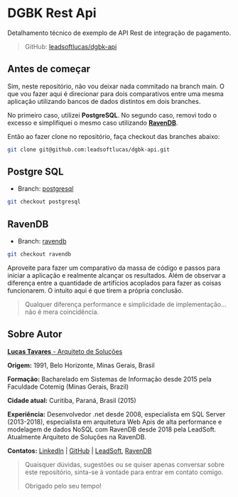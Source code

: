 # DGBK Rest Api

Detalhamento técnico de exemplo de API Rest de integração de pagamento.

> GitHub: [leadsoftlucas/dgbk-api](https://github.com/leadsoftlucas/dgbk-api)

## **Antes de começar**

Sim, neste repositório, não vou deixar nada commitado na branch main. O que vou fazer aqui é direcionar para dois comparativos entre uma mesma aplicação utilizando bancos de dados distintos em dois branches.

No primeiro caso, utilizei **PostgreSQL**. No segundo caso, removi todo o excesso e simplifiquei o mesmo caso utilizando **[RavenDB](https://ravendb.net)**.

Então ao fazer clone no repositório, faça checkout das branches abaixo:

```bash
git clone git@github.com:leadsoftlucas/dgbk-api.git
```

## **Postgre SQL**

- Branch: [postgresql](https://github.com/leadsoftlucas/dgbk-api/tree/postgresql)

```bash
git checkout postgresql
```

## **RavenDB**

- Branch: [ravendb](https://github.com/leadsoftlucas/dgbk-api/tree/ravendb)

```bash
git checkout ravendb
```

Aproveite para fazer um comparativo da massa de código e passos para iniciar a aplicação e realmente alcançar os resultados.
Além de observar a diferença entre a quantidade de artifícios acoplados para fazer as coisas funcionarem. O intuito aqui é que tirem a própria conclusão.

> Qualquer diferença performance e simplicidade de implementação... não é mera coincidência.

## **Sobre Autor**

[**Lucas Tavares** - Arquiteto de Soluções](https://www.linkedin.com/in/lucasrtavares/) 

**Origem:** 1991, Belo Horizonte, Minas Gerais, Brasil

**Formação:** Bacharelado em Sistemas de Informação desde 2015 pela Faculdade Cotemig (Minas Gerais, Brazil)

**Cidade atual:** Curitiba, Paraná, Brasil (2015)

**Experiência:** Desenvolvedor .net desde 2008, especialista em SQL Server (2013-2018), especialista em arquitetura Web Apis de alta performance e modelagem de dados NoSQL com RavenDB desde 2018 pela LeadSoft. Atualmente Arquiteto de Soluções na RavenDB.

**Contatos:** [LinkedIn](https://www.linkedin.com/in/lucasrtavares/) | [GitHub](https://github.com/leadsoftlucas) | [LeadSoft](mailto:lucas@leadsoft.inf.br), [RavenDB](mailto:lucas.tavares@ravendb.net)


> Quaisquer dúvidas, sugestões ou se quiser apenas conversar sobre este repositório, sinta-se à vontade para entrar em contato comigo.
>
> Obrigado pelo seu tempo!

